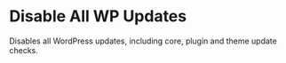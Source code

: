 # Disable All WP Updates
Disables all WordPress updates, including core, plugin and theme update checks.
